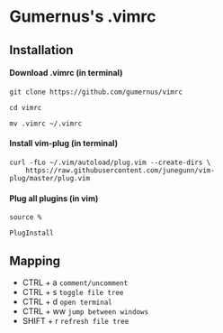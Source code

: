 # Gumernus's .vimrc

## Installation
#### Download .vimrc (in terminal)
```
git clone https://github.com/gumernus/vimrc
```
```
cd vimrc
```
```
mv .vimrc ~/.vimrc
```

#### Install vim-plug (in terminal)
```
curl -fLo ~/.vim/autoload/plug.vim --create-dirs \
    https://raw.githubusercontent.com/junegunn/vim-plug/master/plug.vim

```
#### Plug all plugins (in vim)
```
source %
```
```
PlugInstall
```

## Mapping
- CTRL + a `comment/uncomment`
- CTRL + s `toggle file tree`
- CTRL + d `open terminal`
- CTRL + ww `jump between windows`
- SHIFT + r `refresh file tree`
